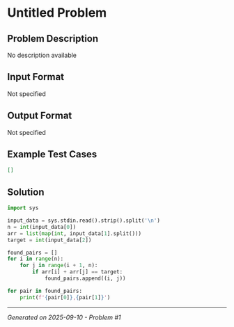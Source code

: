 # Untitled Problem

## Problem Description
No description available

## Input Format
Not specified

## Output Format
Not specified

## Example Test Cases
```json
[]
```

## Solution
```python
import sys

input_data = sys.stdin.read().strip().split('\n')
n = int(input_data[0])
arr = list(map(int, input_data[1].split()))
target = int(input_data[2])

found_pairs = []
for i in range(n):
    for j in range(i + 1, n):
        if arr[i] + arr[j] == target:
            found_pairs.append((i, j))

for pair in found_pairs:
    print(f'{pair[0]},{pair[1]}')
```

---
*Generated on 2025-09-10 - Problem #1*